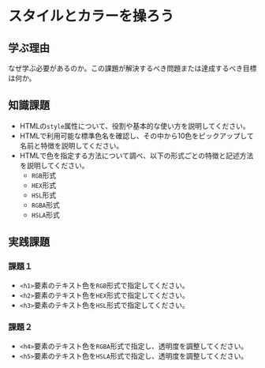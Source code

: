 # スタイルとカラーを操ろう

## 学ぶ理由

なぜ学ぶ必要があるのか。この課題が解決するべき問題または達成するべき目標は何か。

## 知識課題

- HTMLの`style`属性について、役割や基本的な使い方を説明してください。
- HTMLで利用可能な標準色名を確認し、その中から10色をピックアップして名前と特徴を説明してください。
- HTMLで色を指定する方法について調べ、以下の形式ごとの特徴と記述方法を説明してください。
  - `RGB`形式
  - `HEX`形式
  - `HSL`形式
  - `RGBA`形式
  - `HSLA`形式

## 実践課題

### 課題１

- `<h1>`要素のテキスト色を`RGB`形式で指定してください。
- `<h2>`要素のテキスト色を`HEX`形式で指定してください。
- `<h3>`要素のテキスト色を`HSL`形式で指定してください。

### 課題２

- `<h4>`要素のテキスト色を`RGBA`形式で指定し、透明度を調整してください。
- `<h5>`要素のテキスト色を`HSLA`形式で指定し、透明度を調整してください。
